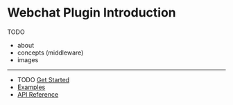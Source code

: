 # Webchat Plugin Introduction

TODO
- about
- concepts (middleware)
- images



---  
  
- TODO [Get Started]()
- [Examples](./examples)
- [API Reference](./api-reference)
